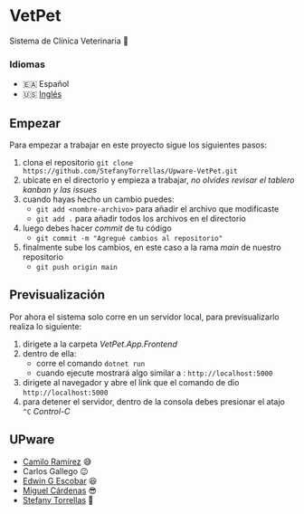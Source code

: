 # VetPet
Sistema de Clínica Veterinaria :dog:

### Idiomas
- :ceuta_melilla: Español
- :us: [Inglés](./README.en.md)

## Empezar
Para empezar a trabajar en este proyecto sigue los siguientes pasos:

1. clona el repositorio	`git clone https://github.com/StefanyTorrellas/Upware-VetPet.git`
2. ubicate en el directorio y empieza a trabajar, _no olvides revisar el tablero kanban y las issues_
3. cuando hayas hecho un cambio puedes:
	- `git add <nombre-archivo>` para añadir el archivo que modificaste
	- `git add .` para añadir todos los archivos en el directorio
4. luego debes hacer *commit* de tu código
	- `git commit -m "Agregué cambios al repositorio"`
5. finalmente sube los cambios, en este caso a la rama *main* de nuestro repositorio
	- `git push origin main`

## Previsualización
Por ahora el sistema solo corre en un servidor local, para previsualizarlo realiza lo siguiente:
1. dirigete a la carpeta *VetPet.App.Frontend*
2. dentro de ella:
	- corre el comando `dotnet run`
	- cuando ejecute mostrará algo similar a : `http://localhost:5000`
3. dirigete al navegador y abre el link que el comando de dio `http://localhost:5000`
4. para detener el servidor, dentro de la consola debes presionar el atajo `^C` _Control-C_

## UPware
- [Camilo Ramírez](https://github.com/c4r4mirez) :sweat_smile:
- Carlos Gallego :wink:
- [Edwin G Escobar](https://github.com/EdwinG241993) :satisfied:
- [Miguel Cárdenas](https://github.com/miguel107) :sunglasses:
- [Stefany Torrellas](https://github.com/StefanyTorrellas) :muscle:
